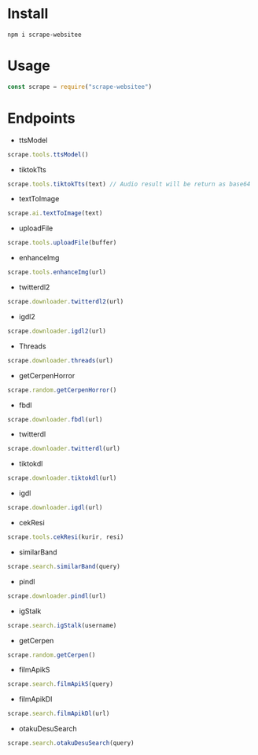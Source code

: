 # Install
`npm i scrape-websitee`

# Usage
```js
const scrape = require("scrape-websitee")
```

# Endpoints
- ttsModel
```js
scrape.tools.ttsModel()
```
- tiktokTts
```js
scrape.tools.tiktokTts(text) // Audio result will be return as base64
```
- textToImage
```js
scrape.ai.textToImage(text)
```
- uploadFile
```js
scrape.tools.uploadFile(buffer)
```
- enhanceImg
```js
scrape.tools.enhanceImg(url)
```
- twitterdl2
```js
scrape.downloader.twitterdl2(url)
```
- igdl2
```js
scrape.downloader.igdl2(url)
```
- Threads
```js
scrape.downloader.threads(url)
```
- getCerpenHorror
```js
scrape.random.getCerpenHorror()
```
- fbdl
```js
scrape.downloader.fbdl(url)
```
- twitterdl
```js
scrape.downloader.twitterdl(url)
```
- tiktokdl
```js
scrape.downloader.tiktokdl(url)
```
- igdl
```js
scrape.downloader.igdl(url)
```
- cekResi
```js
scrape.tools.cekResi(kurir, resi)
```
- similarBand
```js
scrape.search.similarBand(query)
```
- pindl
```js
scrape.downloader.pindl(url)
```
- igStalk
```js
scrape.search.igStalk(username)
```
- getCerpen
```js
scrape.random.getCerpen()
```
- filmApikS
```js
scrape.search.filmApikS(query)
```
- filmApikDl
```js
scrape.search.filmApikDl(url)
```
- otakuDesuSearch
```js
scrape.search.otakuDesuSearch(query)
```

